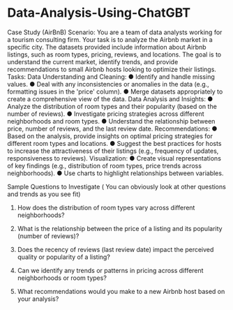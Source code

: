# Data-Analysis-Using-ChatGBT
Case Study (AirBnB)
Scenario:
You are a team of data analysts working for a tourism consulting firm. Your task is to
analyze the Airbnb market in a specific city. The datasets provided include information
about Airbnb listings, such as room types, pricing, reviews, and locations. The goal is to
understand the current market, identify trends, and provide recommendations to small
Airbnb hosts looking to optimize their listings.
Tasks:
Data Understanding and Cleaning:
● Identify and handle missing values.
● Deal with any inconsistencies or anomalies in the data (e.g., formatting
issues in the 'price' column).
● Merge datasets appropriately to create a comprehensive view of the data.
Data Analysis and Insights:
● Analyze the distribution of room types and their popularity (based on the
number of reviews).
● Investigate pricing strategies across different neighborhoods and room
types.
● Understand the relationship between price, number of reviews, and the last
review date.
Recommendations:
● Based on the analysis, provide insights on optimal pricing strategies for
different room types and locations.
● Suggest the best practices for hosts to increase the attractiveness of their
listings (e.g., frequency of updates, responsiveness to reviews).
Visualization:
● Create visual representations of key findings (e.g., distribution of room
types, price trends across neighborhoods).
● Use charts to highlight relationships between variables.

Sample Questions to Investigate ( You can obviously look at other questions and
trends as you see fit)
1. How does the distribution of room types vary across different neighborhoods?

2. What is the relationship between the price of a listing and its popularity (number
of reviews)?
3. Does the recency of reviews (last review date) impact the perceived quality or
popularity of a listing?
4. Can we identify any trends or patterns in pricing across different neighborhoods
or room types?
5. What recommendations would you make to a new Airbnb host based on your
analysis?
